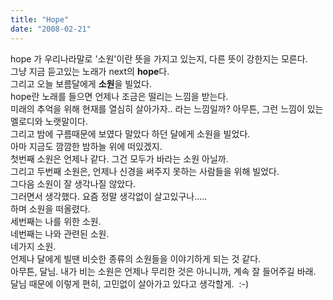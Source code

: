 ```yaml
---
title: "Hope"
date: "2008-02-21"
---
```


hope 가 우리나라말로 '소원'이란 뜻을 가지고 있는지, 다른 뜻이 강한지는 모른다.  
그냥 지금 듣고있는 노래가 next의 **hope**다.  
그리고 오늘 보름달에게 **소원**을 빌었다.  
hope란 노래를 들으면 언제나 조금은 떨리는 느낌을 받는다.  
미래의 추억을 위해 현재를 열심히 살아가자.. 라는 느낌일까? 아무튼, 그런 느낌이 있는 멜로디와 노랫말이다.  
그리고 밤에 구름때문에 보였다 말았다 하던 달에게 소원을 빌었다.  
아마 지금도 깜깜한 밤하늘 위에 떠있겠지.  
첫번째 소원은 언제나 같다. 그건 모두가 바라는 소원 아닐까.  
그리고 두번째 소원은, 언제나 신경을 써주지 못하는 사람들을 위해 빌었다.  
그다음 소원이 잘 생각나질 않았다.  
그러면서 생각했다. 요즘 정말 생각없이 살고있구나.....  
하며 소원을 떠올렸다.  
세번째는 나를 위한 소원.  
네번째는 나와 관련된 소원.  
네가지 소원.  
언제나 달에게 빌땐 비슷한 종류의 소원들을 이야기하게 되는 것 같다.  
아무튼, 달님. 내가 비는 소원은 언제나 무리한 것은 아니니까, 계속 잘 들어주길 바래.  
달님 때문에 이렇게 편히, 고민없이 살아가고 있다고 생각할게.  :-)
